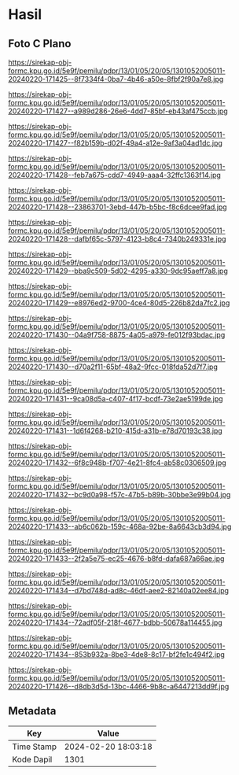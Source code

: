 # Hasil

## Foto C Plano

https://sirekap-obj-formc.kpu.go.id/5e9f/pemilu/pdpr/13/01/05/20/05/1301052005011-20240220-171425--8f7334f4-0ba7-4b46-a50e-8fbf2f90a7e8.jpg

https://sirekap-obj-formc.kpu.go.id/5e9f/pemilu/pdpr/13/01/05/20/05/1301052005011-20240220-171427--a989d286-26e6-4dd7-85bf-eb43af475ccb.jpg

https://sirekap-obj-formc.kpu.go.id/5e9f/pemilu/pdpr/13/01/05/20/05/1301052005011-20240220-171427--f82b159b-d02f-49a4-a12e-9af3a04ad1dc.jpg

https://sirekap-obj-formc.kpu.go.id/5e9f/pemilu/pdpr/13/01/05/20/05/1301052005011-20240220-171428--feb7a675-cdd7-4949-aaa4-32ffc1363f14.jpg

https://sirekap-obj-formc.kpu.go.id/5e9f/pemilu/pdpr/13/01/05/20/05/1301052005011-20240220-171428--23863701-3ebd-447b-b5bc-f8c6dcee9fad.jpg

https://sirekap-obj-formc.kpu.go.id/5e9f/pemilu/pdpr/13/01/05/20/05/1301052005011-20240220-171428--dafbf65c-5797-4123-b8c4-7340b249331e.jpg

https://sirekap-obj-formc.kpu.go.id/5e9f/pemilu/pdpr/13/01/05/20/05/1301052005011-20240220-171429--bba9c509-5d02-4295-a330-9dc95aeff7a8.jpg

https://sirekap-obj-formc.kpu.go.id/5e9f/pemilu/pdpr/13/01/05/20/05/1301052005011-20240220-171429--e8976ed2-9700-4ce4-80d5-226b82da7fc2.jpg

https://sirekap-obj-formc.kpu.go.id/5e9f/pemilu/pdpr/13/01/05/20/05/1301052005011-20240220-171430--04a9f758-8875-4a05-a979-fe012f93bdac.jpg

https://sirekap-obj-formc.kpu.go.id/5e9f/pemilu/pdpr/13/01/05/20/05/1301052005011-20240220-171430--d70a2f11-65bf-48a2-9fcc-018fda52d7f7.jpg

https://sirekap-obj-formc.kpu.go.id/5e9f/pemilu/pdpr/13/01/05/20/05/1301052005011-20240220-171431--9ca08d5a-c407-4f17-bcdf-73e2ae5199de.jpg

https://sirekap-obj-formc.kpu.go.id/5e9f/pemilu/pdpr/13/01/05/20/05/1301052005011-20240220-171431--1d6f4268-b210-415d-a31b-e78d70193c38.jpg

https://sirekap-obj-formc.kpu.go.id/5e9f/pemilu/pdpr/13/01/05/20/05/1301052005011-20240220-171432--6f8c948b-f707-4e21-8fc4-ab58c0306509.jpg

https://sirekap-obj-formc.kpu.go.id/5e9f/pemilu/pdpr/13/01/05/20/05/1301052005011-20240220-171432--bc9d0a98-f57c-47b5-b89b-30bbe3e99b04.jpg

https://sirekap-obj-formc.kpu.go.id/5e9f/pemilu/pdpr/13/01/05/20/05/1301052005011-20240220-171433--ab6c062b-159c-468a-92be-8a6643cb3d94.jpg

https://sirekap-obj-formc.kpu.go.id/5e9f/pemilu/pdpr/13/01/05/20/05/1301052005011-20240220-171433--2f2a5e75-ec25-4676-b8fd-dafa687a66ae.jpg

https://sirekap-obj-formc.kpu.go.id/5e9f/pemilu/pdpr/13/01/05/20/05/1301052005011-20240220-171434--d7bd748d-ad8c-46df-aee2-82140a02ee84.jpg

https://sirekap-obj-formc.kpu.go.id/5e9f/pemilu/pdpr/13/01/05/20/05/1301052005011-20240220-171434--72adf05f-218f-4677-bdbb-50678a114455.jpg

https://sirekap-obj-formc.kpu.go.id/5e9f/pemilu/pdpr/13/01/05/20/05/1301052005011-20240220-171434--853b932a-8be3-4de8-8c17-bf2fe1c494f2.jpg

https://sirekap-obj-formc.kpu.go.id/5e9f/pemilu/pdpr/13/01/05/20/05/1301052005011-20240220-171426--d8db3d5d-13bc-4466-9b8c-a6447213dd9f.jpg


## Metadata

| Key        | Value               |
| ---------- | ------------------- |
| Time Stamp | 2024-02-20 18:03:18 |
| Kode Dapil | 1301                |



